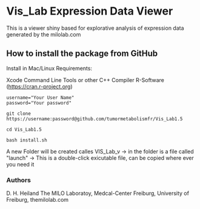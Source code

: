 # Vis_Lab Expression Data Viewer


This is a viewer shiny based for explorative analysis of expression data generated by the milolab.com



## How to install the package from GitHub

Install in Mac/Linux
Requirements: 

Xcode Command Line Tools or other C++ Compiler
R-Software (https://cran.r-project.org)

```
username="Your User Name"
password="Your password"

git clone https://username:password@github.com/tumormetabolismfr/Vis_Lab1.5

cd Vis_Lab1.5

bash install.sh

```
A new Folder will be created calles VIS_Lab_v
-> in the folder is a file called "launch"
-> This is a double-click exicutable file, can be copied where ever you need it





### Authors

D. H. Heiland  The MILO Laboratoy, Medcal-Center Freiburg, University of Freiburg, themilolab.com
